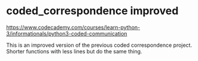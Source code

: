 # coded_correspondence improved
https://www.codecademy.com/courses/learn-python-3/informationals/python3-coded-communication

This is an improved version of the previous coded correspondence project. Shorter functions with less lines but do the same thing.

